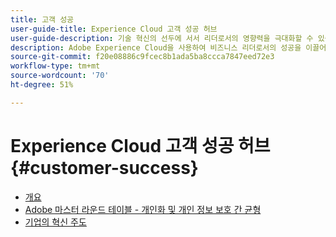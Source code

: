 ```yaml
---
title: 고객 성공
user-guide-title: Experience Cloud 고객 성공 허브
user-guide-description: 기술 혁신의 선두에 서서 리더로서의 영향력을 극대화할 수 있습니다. 사고 리더십, 전략적 지침 등을 위한 전략에 대해 알아보십시오.
description: Adobe Experience Cloud을 사용하여 비즈니스 리더로서의 성공을 이끌어낼 수 있도록 전략을 배우고 전문가의 조언을 얻으십시오.
source-git-commit: f20e08886c9fcec8b1ada5ba8ccca7847eed72e3
workflow-type: tm+mt
source-wordcount: '70'
ht-degree: 51%

---
```


# Experience Cloud 고객 성공 허브 {#customer-success}

+ [개요](overview.md)
+ [Adobe 마스터 라운드 테이블 - 개인화 및 개인 정보 보호 간 균형](adobe-masters-roundtable-balancing-personalization.md)
+ [기업의 혁신 주도](lead-enterprise-transformation.md)
